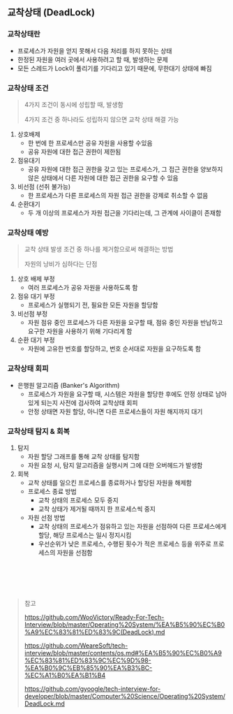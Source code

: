 ## 교착상태 (DeadLock)

### 교착상태란

- 프로세스가 자원을 얻지 못해서 다음 처리를 하지 못하는 상태
- 한정된 자원을 여러 곳에서 사용하려고 할 때, 발생하는 문제
- 모든 스레드가 Lock이 풀리기를 기다리고 있기 때문에, 무한대기 상태에 빠짐





### 교착상태 조건

> 4가지 조건이 동시에 성립할 때, 발생함
>
> 4가지 조건 중 하나라도 성립하지 않으면 교착 상태 해결 가능

1. 상호배제
   - 한 번에 한 프로세스만 공유 자원을 사용할 수있음
   - 공유 자원에 대한 접근 권한이 제한됨
2. 점유대기
   - 공유 자원에 대한 접근 권한을 갖고 있는 프로세스가, 그 접근 권한을 양보하지 않은 상태에서 다른 자원에 대한 접근 권한을 요구할 수 있음
3. 비선점 (선취 불가능)
   - 한 프로세스가 다른 프로세스의 자원 접근 권한을 강제로 취소할 수 없음
4. 순환대기
   - 두 개 이상의 프로세스가 자원 접근을 기다리는데, 그 관계에 사이클이 존재함



### 교착상태 예방

> 교착 상태 발생 조건 중 하나를 제거함으로써 해결하는 방법
>
> 자원의 낭비가 심하다는 단점

1. 상호 배제 부정
   - 여러 프로세스가 공유 자원을 사용하도록 함
2. 점유 대기 부정
   - 프로세스가 실행되기 전, 필요한 모든 자원을 할당함
3. 비선점 부정
   - 자원 점유 중인 프로세스가 다른 자원을 요구할 때, 점유 중인 자원을 반납하고 요구한 자원을 사용하기 위해 기다리게 함
4. 순환 대기 부정
   - 자원에 고유한 번호를 할당하고, 번호 순서대로 자원을 요구하도록 함





### 교착상태 회피

- 은행원 알고리즘 (Banker's Algorithm)
  - 프로세스가 자원을 요구할 때, 시스템은 자원을 할당한 후에도 안정 상태로 남아있게 되는지 사전에 검사하여 교착상태 회피
  - 안정 상태면 자원 할당, 아니면 다른 프로세스들이 자원 해지까지 대기





### 교착상태 탐지 & 회복

1. 탐지
   - 자원 할당 그래프를 통해 교착 상태를 탐지함 
   - 자원 요청 시, 탐지 알고리즘을 실행시켜 그에 대한 오버헤드가 발생함
2. 회복
   - 교착 상태를 일으킨 프로세스를 종료하거나 할당된 자원을 해제함
   - 프로세스 종료 방법
     - 교착 상태의 프로세스 모두 중지
     - 교착 상태가 제거될 때까지 한 프로세스씩 중지
   - 자원 선점 방법
     - 교착 상태의 프로세스가 점유하고 있는 자원을 선점하여 다른 프로세스에게 할당, 해당 프로세스는 일시 정지시킴
     - 우선순위가 낮은 프로세스, 수행된 횟수가 적은 프로세스 등을 위주로 프로세스의 자원을 선점함













<br/>

<br/>

<br/>

<br/>

> 참고
>
> https://github.com/WooVictory/Ready-For-Tech-Interview/blob/master/Operating%20System/%EA%B5%90%EC%B0%A9%EC%83%81%ED%83%9C(DeadLock).md
>
> https://github.com/WeareSoft/tech-interview/blob/master/contents/os.md#%EA%B5%90%EC%B0%A9%EC%83%81%ED%83%9C%EC%9D%98-%EA%B0%9C%EB%85%90%EA%B3%BC-%EC%A1%B0%EA%B1%B4
>
> https://github.com/gyoogle/tech-interview-for-developer/blob/master/Computer%20Science/Operating%20System/DeadLock.md